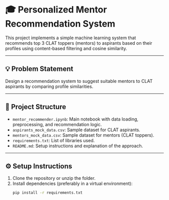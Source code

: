# 🎓 Personalized Mentor Recommendation System

This project implements a simple machine learning system that recommends top 3 CLAT toppers (mentors) to aspirants based on their profiles using content-based filtering and cosine similarity.

---

## 💡 Problem Statement

Design a recommendation system to suggest suitable mentors to CLAT aspirants by comparing profile similarities.

---

## 📂 Project Structure

- `mentor_recommender.ipynb`: Main notebook with data loading, preprocessing, and recommendation logic.
- `aspirants_mock_data.csv`: Sample dataset for CLAT aspirants.
- `mentors_mock_data.csv`: Sample dataset for mentors (CLAT toppers).
- `requirements.txt`: List of libraries used.
- `README.md`: Setup instructions and explanation of the approach.

---

## ⚙️ Setup Instructions

1. Clone the repository or unzip the folder.
2. Install dependencies (preferably in a virtual environment):
   ```bash
   pip install -r requirements.txt
